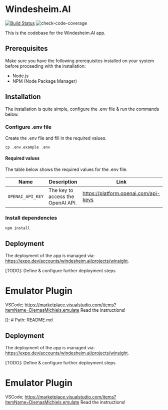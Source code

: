 # Windesheim.AI

[![Build Status](https://github.com/Windesheim-AI-App/Windesheim.AI/actions/workflows/app.build.yml/badge.svg)](https://github.com/Windesheim-AI-App/Windesheim.AI/actions/workflows/app.build.yml)
![check-code-coverage](https://img.shields.io/badge/code--coverage-80.29%25-green)

This is the codebase for the Windesheim.AI app.

## Prerequisites

Make sure you have the following prerequisites installed on your system before proceeding with the installation:

-   Node.js
-   NPM (Node Package Manager)

## Installation

The installation is quite simple, configure the .env file & run the commands below.

### Configure .env file

Create the .env file and fill in the required values.

```shell
cp .env.example .env
```

#### Required values

The table below shows the required values for the .env file.

| Name             | Description                       | Link                                 |
| ---------------- | --------------------------------- | ------------------------------------ |
| `OPENAI_API_KEY` | The key to access the OpenAI API. | https://platform.openai.com/api-keys |

### Install dependencies

```shell
npm install
```

## Deployment

The deployment of the app is managed via: https://expo.dev/accounts/windesheim.ai/projects/winsight.

[TODO]: Define & configure further deployment steps

# Emulator Plugin

VSCode; https://marketplace.visualstudio.com/items?itemName=DiemasMichiels.emulate
Read the instructions!

[]: # Path: README.md

## Deployment

The deployment of the app is managed via: https://expo.dev/accounts/windesheim.ai/projects/winsight.

[TODO]: Define & configure further deployment steps

# Emulator Plugin

VSCode; https://marketplace.visualstudio.com/items?itemName=DiemasMichiels.emulate
Read the instructions!
